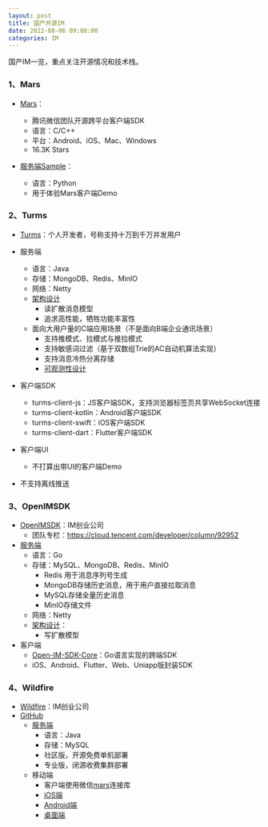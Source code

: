 ```yaml
---
layout: post
title: 国产开源IM
date: 2022-08-06 09:00:00
categories: IM
---
```


国产IM一览，重点关注开源情况和技术栈。

### 1、Mars

- [Mars](https://github.com/Tencent/mars)：
  - 腾讯微信团队开源跨平台客户端SDK
  - 语言：C/C++
  - 平台：Android、iOS、Mac、Windows
  - 16.3K Stars
  
- [服务端Sample](https://github.com/Tencent/mars/tree/master/samples/Server)：
  - 语言：Python
  - 用于体验Mars客户端Demo


### 2、Turms

- [Turms](https://github.com/turms-im/turms)：个人开发者，号称支持十万到千万并发用户
- 服务端
  - 语言：Java
  - 存储：MongoDB、Redis、MinIO
  - 网络：Netty
  - [架构设计](https://turms-im.github.io/docs/for-developers/architecture.html)
    - 读扩散消息模型
    - 追求高性能，牺牲功能丰富性
  - 面向大用户量的C端应用场景（不是面向B端企业通讯场景）
    - 支持推模式、拉模式与推拉模式
    - 支持敏感词过滤（基于双数组Trie的AC自动机算法实现）
    - 支持消息冷热分离存储
    - [可观测性设计](https://turms-im.github.io/docs/for-developers/observability.html)
- 客户端SDK
  - turms-client-js：JS客户端SDK，支持浏览器标签页共享WebSocket连接
  - turms-client-kotlin：Android客户端SDK
  - turms-client-swift：iOS客户端SDK
  - turms-client-dart：Flutter客户端SDK
- 客户端UI
  - 不打算出带UI的客户端Demo

- 不支持离线推送


### 3、OpenIMSDK

- [OpenIMSDK](https://www.rentsoft.cn/)：IM创业公司
  - 团队专栏：https://cloud.tencent.com/developer/column/92952
- [服务端](https://github.com/OpenIMSDK/Open-IM-Server)
  - 语言：Go
  - 存储：MySQL、MongoDB、Redis、MinIO
    - Redis 用于消息序列号生成
    - MongoDB存储历史消息，用于用户直接拉取消息
    - MySQL存储全量历史消息
    - MinIO存储文件
  - 网络：Netty
  - [架构设计](https://cloud.tencent.com/developer/article/1853605)：
    - 写扩散模型
- 客户端
  - [Open-IM-SDK-Core](https://github.com/OpenIMSDK/Open-IM-SDK-Core)：Go语言实现的跨端SDK
  - iOS、Android、Flutter、Web、Uniapp版封装SDK

### 4、Wildfire

- [Wildfire](https://wildfirechat.cn/)：IM创业公司
- [GitHub](https://github.com/wildfirechat)
  - [服务端](https://github.com/wildfirechat/im-server)
    - 语言：Java
    - 存储：MySQL
    - 社区版，开源免费单机部署
    - 专业版，闭源收费集群部署
  - 移动端
    - 客户端使用微信[mars](https://github.com/tencent/mars)连接库
    - [iOS端](https://github.com/wildfirechat/ios-chat)
    - [Android端](https://github.com/wildfirechat/android-chat)
    - [桌面端](https://github.com/wildfirechat/vue-pc-chat)
